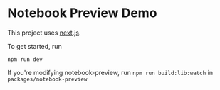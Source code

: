 # Notebook Preview Demo

This project uses [next.js](https://github.com/zeit/next.js).

To get started, run

```
npm run dev
```

If you're modifying notebook-preview, run `npm run build:lib:watch` in `packages/notebook-preview`
